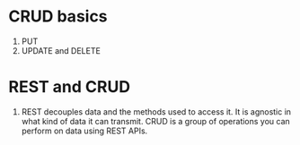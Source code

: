 # CRUD basics

1. PUT
2. UPDATE and DELETE

# REST and CRUD

1. REST decouples data and the methods used to access it. It is agnostic in what kind of data it can transmit. CRUD is a group of operations you can perform on data using REST APIs. 
